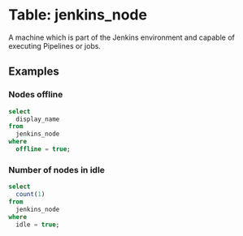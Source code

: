 # Table: jenkins_node

A machine which is part of the Jenkins environment and capable of executing Pipelines or jobs.

## Examples

### Nodes offline

```sql
select
  display_name
from
  jenkins_node
where
  offline = true;
```

### Number of nodes in idle

```sql
select
  count(1)
from
  jenkins_node
where
  idle = true;
```
